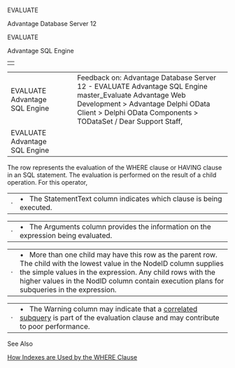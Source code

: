 EVALUATE




Advantage Database Server 12  

EVALUATE

Advantage SQL Engine

|  |
| --- |
|  |

|  |  |  |  |  |
| --- | --- | --- | --- | --- |
| EVALUATE  Advantage SQL Engine |  |  | Feedback on: Advantage Database Server 12 - EVALUATE Advantage SQL Engine master\_Evaluate Advantage Web Development > Advantage Delphi OData Client > Delphi OData Components > TODataSet / Dear Support Staff, |  |
| EVALUATE  Advantage SQL Engine |  |  |  |  |

The row represents the evaluation of the WHERE clause or HAVING clause in an SQL statement. The evaluation is performed on the result of a child operation. For this operator,

|  |  |
| --- | --- |
| · | •   The StatementText column indicates which clause is being executed. |

|  |  |
| --- | --- |
| · | •   The Arguments column provides the information on the expression being evaluated. |

|  |  |
| --- | --- |
| · | •   More than one child may have this row as the parent row. The child with the lowest value in the NodeID column supplies the simple values in the expression. Any child rows with the higher values in the NodID column contain execution plans for subqueries in the expression. |

|  |  |
| --- | --- |
| · | •   The Warning column may indicate that a [correlated subquery](master_subqueries.htm) is part of the evaluation clause and may contribute to poor performance. |

See Also

[How Indexes are Used by the WHERE Clause](master_how_indexes_are_used_by_the_where_clause.htm)